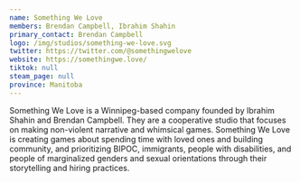 ```yaml
---
name: Something We Love
members: Brendan Campbell, Ibrahim Shahin
primary_contact: Brendan Campbell
logo: /img/studios/something-we-love.svg
twitter: https://twitter.com/@somethingwelove
website: https://somethingwe.love/
tiktok: null
steam_page: null
province: Manitoba
---
```

Something We Love is a Winnipeg-based company founded by Ibrahim Shahin and Brendan Campbell. They are a cooperative studio that focuses on making non-violent narrative and whimsical games. Something We Love is creating games about spending time with loved ones and building community, and prioritizing BIPOC, immigrants, people with disabilities, and people of marginalized genders and sexual orientations through their storytelling and hiring practices.

